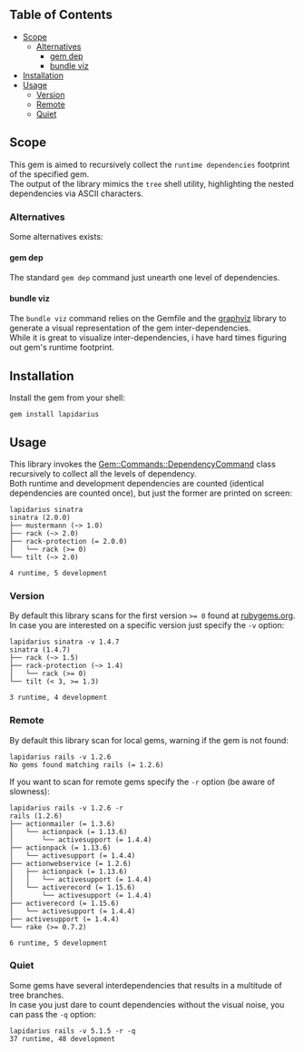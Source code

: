 ## Table of Contents

* [Scope](#scope)
  * [Alternatives](#alternatives)
    * [gem dep](#gem-dep)
    * [bundle viz](#bundle-viz)
* [Installation](#installation)
* [Usage](#usage)
    * [Version](#version)
    * [Remote](#remote)
    * [Quiet](#quiet)

## Scope
This gem is aimed to recursively collect the `runtime dependencies` footprint of the specified gem.  
The output of the library mimics the `tree` shell utility, highlighting the nested dependencies via ASCII characters.

### Alternatives
Some alternatives exists: 

#### gem dep
The standard `gem dep` command just unearth one level of dependencies.

#### bundle viz
The `bundle viz` command relies on the Gemfile and the [graphviz](http://www.graphviz.org/) library to generate a visual representation of the gem inter-dependencies.  
While it is great to visualize inter-dependencies, i have hard times figuring out gem's  runtime footprint.

## Installation
Install the gem from your shell:
```shell
gem install lapidarius
```

## Usage
This library invokes the [Gem::Commands::DependencyCommand](https://github.com/rubygems/rubygems/blob/master/lib/rubygems/commands/dependency_command.rb) class recursively to collect all the levels of dependency.  
Both runtime and development dependencies are counted (identical dependencies are counted once), but just the former are printed on screen:

```shell
lapidarius sinatra
sinatra (2.0.0)
├── mustermann (~> 1.0)
├── rack (~> 2.0)
├── rack-protection (= 2.0.0)
│   └── rack (>= 0)
└── tilt (~> 2.0)

4 runtime, 5 development
```

### Version
By default this library scans for the first version `>= 0` found at [rubygems.org](https://rubygems.org/).  
In case you are interested on a specific version just specify the `-v` option:
```shell
lapidarius sinatra -v 1.4.7
sinatra (1.4.7)
├── rack (~> 1.5)
├── rack-protection (~> 1.4)
│   └── rack (>= 0)
└── tilt (< 3, >= 1.3)

3 runtime, 4 development
```

### Remote
By default this library scan for local gems, warning if the gem is not found:
```shell
lapidarius rails -v 1.2.6
No gems found matching rails (= 1.2.6)
```

If you want to scan for remote gems specify the `-r` option (be aware of slowness):
```shell
lapidarius rails -v 1.2.6 -r
rails (1.2.6)
├── actionmailer (= 1.3.6)
│   └── actionpack (= 1.13.6)
│       └── activesupport (= 1.4.4)
├── actionpack (= 1.13.6)
│   └── activesupport (= 1.4.4)
├── actionwebservice (= 1.2.6)
│   ├── actionpack (= 1.13.6)
│   │   └── activesupport (= 1.4.4)
│   └── activerecord (= 1.15.6)
│       └── activesupport (= 1.4.4)
├── activerecord (= 1.15.6)
│   └── activesupport (= 1.4.4)
├── activesupport (= 1.4.4)
└── rake (>= 0.7.2)

6 runtime, 5 development
```

### Quiet
Some gems have several interdependencies that results in a multitude of tree branches.  
In case you just dare to count dependencies without the visual noise, you can pass the `-q` option:
```shell
lapidarius rails -v 5.1.5 -r -q
37 runtime, 48 development
```
